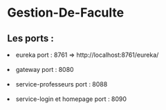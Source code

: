 # Gestion-De-Faculte
<h2>Les ports : </h2>
<li>eureka port : 8761 => http://localhost:8761/eureka/  </li><br>
<li>gateway port : 8080</li><br>
<li>service-professeurs port : 8088</li><br>
<li>service-login et homepage port : 8090</li><br>
